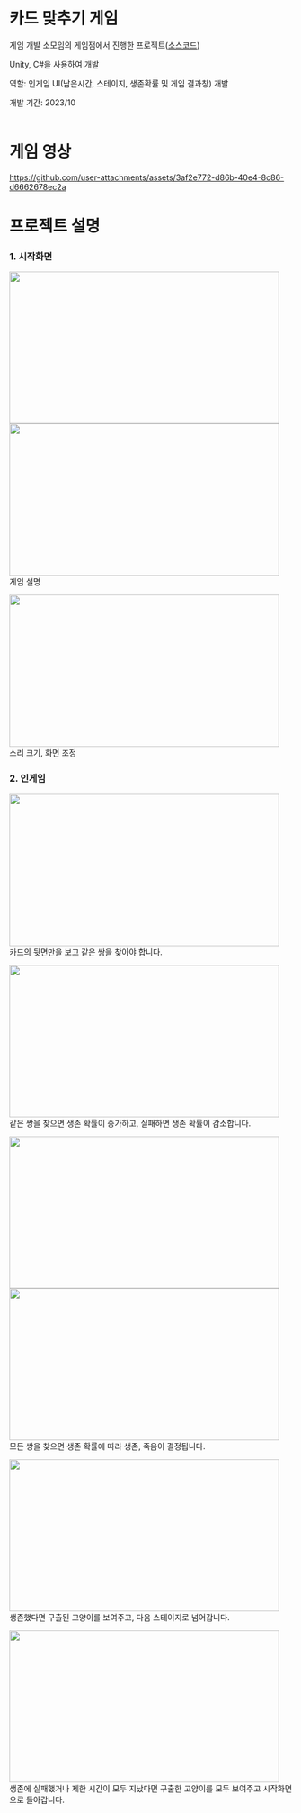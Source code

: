 # 카드 맞추기 게임
게임 개발 소모임의 게임잼에서 진행한 프로젝트([소스코드](https://github.com/EGURGINE/CardMatchGame/tree/main/CardGame/Assets/Scripts))<br>

Unity, C#을 사용하여 개발<br>

역할: 인게임 UI(남은시간, 스테이지, 생존확률 및 게임 결과창) 개발

개발 기간: 2023/10<br><br>

# 게임 영상
https://github.com/user-attachments/assets/3af2e772-d86b-40e4-8c86-d6662678ec2a

# 프로젝트 설명
### 1. 시작화면
<img src="https://github.com/user-attachments/assets/e0a92b6f-68c6-4da1-8f44-7c0c6b3f92e4" width="480" height="270"/><br>
<img src="https://github.com/user-attachments/assets/710b5cda-6b7a-4994-bc77-a0f762eac93f" width="480" height="270"/><br>
게임 설명<br>

<img src="https://github.com/user-attachments/assets/1d80f508-f0c0-4e96-87d0-aa06efa1b7c5" width="480" height="270"/><br>
소리 크기, 화면 조정<br>

### 2. 인게임
<img src="https://github.com/user-attachments/assets/364aed7e-4a0a-4ae7-a7df-c9274ff2bff6" width="480" height="270"/><br>
카드의 뒷면만을 보고 같은 쌍을 찾아야 합니다.<br>

<img src="https://github.com/user-attachments/assets/8daa2adc-c7a0-4e0b-a6ab-55b36c723aec" width="480" height="270"/><br>
같은 쌍을 찾으면 생존 확률이 증가하고, 실패하면 생존 확률이 감소합니다.<br>

<img src="https://github.com/user-attachments/assets/aab15cf2-ea2d-4822-8d6c-e5f2efbc8fc5" width="480" height="270"/><br>
<img src="https://github.com/user-attachments/assets/3e693ded-ffdf-468a-a3f3-8de36ea9f508" width="480" height="270"/><br>
모든 쌍을 찾으면 생존 확률에 따라 생존, 죽음이 결정됩니다.<br>

<img src="https://github.com/user-attachments/assets/8a11bda1-58bc-4516-ad75-919482189b58" width="480" height="270"/><br>
생존했다면 구출된 고양이를 보여주고, 다음 스테이지로 넘어갑니다.<br>

<img src="https://github.com/user-attachments/assets/f7dc2727-bd8c-47e3-9d01-6c12536693db" width="480" height="270"/><br>
생존에 실패했거나 제한 시간이 모두 지났다면 구출한 고양이를 모두 보여주고 시작화면으로 돌아갑니다.
